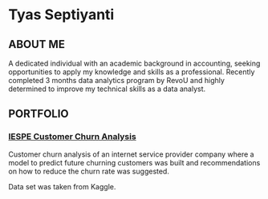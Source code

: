 # Tyas Septiyanti

## ABOUT ME

A dedicated individual with an academic background in accounting, seeking opportunities to apply my knowledge and skills as a professional. Recently completed 3 months data analytics program by RevoU and highly determined to improve my technical skills as a data analyst.

## PORTFOLIO

### [IESPE Customer Churn Analysis](https://drive.google.com/file/d/16J44F7C98Fqv-6Ap8XelX9yEm6kPfH7q/view?usp=drive_link)

Customer churn analysis of an internet service provider company where a model to predict future churning customers was built and recommendations on how to reduce the churn rate was suggested.

Data set was taken from Kaggle.
